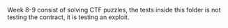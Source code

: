 Week 8-9 consist of solving CTF puzzles, the tests inside this folder is not testing the contract, it is testing an exploit.
